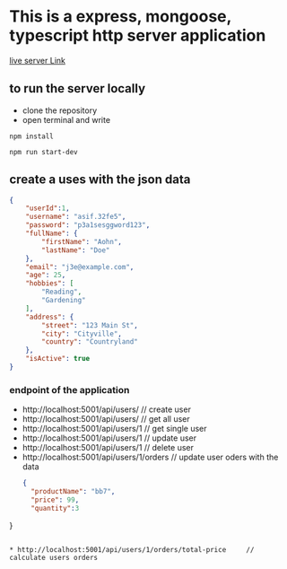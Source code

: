 # This is a express, mongoose, typescript http server application

[live server Link](https://typescript-express-mongoose.vercel.app)

## to run the server locally

- clone the repository
- open terminal and write

```npm
npm install
```

```npm
npm run start-dev
```

## create a uses with the json data

```json
{
    "userId":1,
    "username": "asif.32fe5",
    "password": "p3a1sesggword123",
    "fullName": {
        "firstName": "Aohn",
        "lastName": "Doe"
    },
    "email": "j3e@example.com",
    "age": 25,
    "hobbies": [
        "Reading",
        "Gardening"
    ],
    "address": {
        "street": "123 Main St",
        "city": "Cityville",
        "country": "Countryland"
    },
    "isActive": true
}
```

### endpoint of the application 
* http://localhost:5001/api/users/     // create user 
* http://localhost:5001/api/users/     // get all user
* http://localhost:5001/api/users/1     // get single user
* http://localhost:5001/api/users/1     // update user
* http://localhost:5001/api/users/1     // delete user
* http://localhost:5001/api/users/1/orders     // update user oders with the data
  ```json
  {
    "productName": "bb7",
    "price": 99,
    "quantity":3
}
```

* http://localhost:5001/api/users/1/orders/total-price     // calculate users orders 

